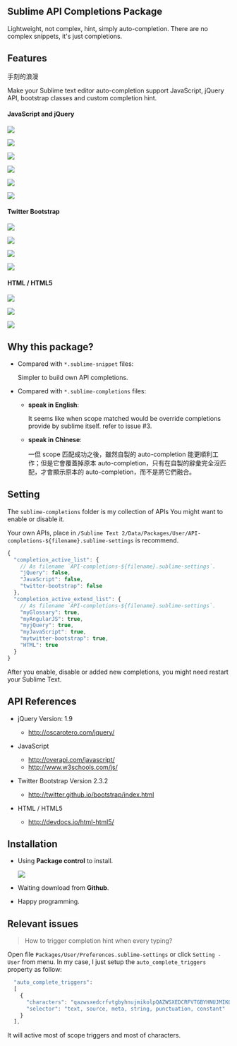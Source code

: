 ## Sublime API Completions Package

Lightweight, not complex, hint, simply auto-completion. There are no complex snippets, it's just completions.


## Features

手刻的浪漫

Make your Sublime text editor auto-completion support JavaScript, jQuery API, bootstrap classes and custom completion hint.

#### JavaScript and jQuery

![](https://raw.github.com/Pleasurazy/Sublime-JavsScript-API-Completions/master/README/JavaScript-and-jQuery/demo1.gif)

![](https://raw.github.com/Pleasurazy/Sublime-JavsScript-API-Completions/master/README/JavaScript-and-jQuery/static1.jpg)

![](https://raw.github.com/Pleasurazy/Sublime-JavsScript-API-Completions/master/README/JavaScript-and-jQuery/static2.jpg)

![](https://raw.github.com/Pleasurazy/Sublime-JavsScript-API-Completions/master/README/JavaScript-and-jQuery/static3.jpg)

![](https://raw.github.com/Pleasurazy/Sublime-JavsScript-API-Completions/master/README/JavaScript-and-jQuery/static4.jpg)

![](https://raw.github.com/Pleasurazy/Sublime-JavsScript-API-Completions/master/README/JavaScript-and-jQuery/static5.jpg)

#### Twitter Bootstrap

![](https://raw.github.com/Pleasurazy/Sublime-JavsScript-API-Completions/master/README/bootstrap-demo/demo1.gif)

![](https://raw.github.com/Pleasurazy/Sublime-JavsScript-API-Completions/master/README/bootstrap-demo/static1.jpg)

![](https://raw.github.com/Pleasurazy/Sublime-JavsScript-API-Completions/master/README/bootstrap-demo/static2.jpg)

![](https://raw.github.com/Pleasurazy/Sublime-JavsScript-API-Completions/master/README/bootstrap-demo/static3.jpg)

#### HTML / HTML5

![](https://raw.github.com/Pleasurazy/Sublime-JavsScript-API-Completions/master/README/HTML/html-demo1.jpg)

![](https://raw.github.com/Pleasurazy/Sublime-JavsScript-API-Completions/master/README/HTML/static1.jpg)

![](https://raw.github.com/Pleasurazy/Sublime-JavsScript-API-Completions/master/README/HTML/static2.jpg)


## Why this package?

* Compared with `*.sublime-snippet` files:

  Simpler to build own API completions.

* Compared with `*.sublime-completions` files:
  
  * **speak in English**:

      It seems like when scope matched would be override completions provide by sublime itself. refer to issue #3.

  * **speak in Chinese**:

      一但 scope 匹配成功之後，雖然自製的 auto-completion 能更順利工作；但是它會覆蓋掉原本 auto-completion，只有在自製的辭彙完全沒匹配，才會顯示原本的 auto-completion，而不是將它們融合。


## Setting

The `sublime-completions` folder is my collection of APIs You might want to enable or disable it.

Your own APIs, place in `/Sublime Text 2/Data/Packages/User/API-completions-${filename}.sublime-settings` is recommend.

```js
{
  "completion_active_list": {
    // As filename `API-completions-${filename}.sublime-settings`.
    "jQuery": false,
    "JavaScript": false,
    "twitter-bootstrap": false
  },
  "completion_active_extend_list": {
    // As filename `API-completions-${filename}.sublime-settings`.
    "myGlossary": true,
    "myAngularJS": true,
    "myjQuery": true,
    "myJavaScript": true,
    "mytwitter-bootstrap": true,
    "HTML": true
  }
}
```

After you enable, disable or added new completions, you might need restart your Sublime Text.


## API References

* jQuery Version: 1.9

  * http://oscarotero.com/jquery/

* JavaScript

  * http://overapi.com/javascript/
  * http://www.w3schools.com/js/

* Twitter Bootstrap Version 2.3.2

  * http://twitter.github.io/bootstrap/index.html

* HTML / HTML5

  * http://devdocs.io/html-html5/

## Installation

* Using **Package control** to install.

  ![](https://raw.github.com/Pleasurazy/Sublime-JavsScript-API-Completions/master/README/UsingPackageControl.jpg)

* Waiting download from **Github**.

* Happy programming.


## Relevant issues

> How to trigger completion hint when every typing?

Open file `Packages/User/Preferences.sublime-settings` or click `Setting - User` from menu. In my case, I just setup the `auto_complete_triggers` property as follow:

```js
  "auto_complete_triggers":
  [
    {
      "characters": "qazwsxedcrfvtgbyhnujmikolpQAZWSXEDCRFVTGBYHNUJMIKOLP",
      "selector": "text, source, meta, string, punctuation, constant"
    }
  ],
```

It will active most of scope triggers and most of characters.